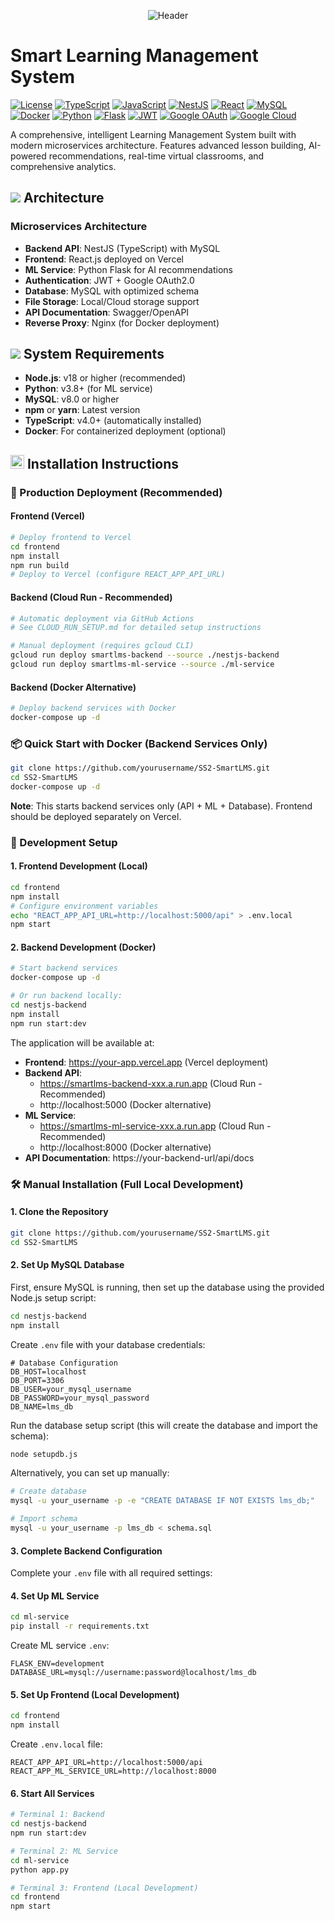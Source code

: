 <div align="center">

![Header](https://capsule-render.vercel.app/api?type=waving&color=2E86AB&height=200&section=header&text=Smart%20LMS&fontSize=60&fontColor=FFFFFF&desc=Smart%20Learning%20Management%20System&descAlign=50&descAlignY=70)

</div>

# Smart Learning Management System

[![License](https://img.shields.io/badge/License-MIT-blue.svg)](LICENSE)
[![TypeScript](https://img.shields.io/badge/TypeScript-3178C6.svg?logo=typescript&logoColor=white)](https://www.typescriptlang.org/)
[![JavaScript](https://img.shields.io/badge/JavaScript-F7DF1E.svg?logo=javascript&logoColor=black)](https://www.javascript.com/)
[![NestJS](https://img.shields.io/badge/NestJS-E0234E.svg?logo=nestjs&logoColor=white)](https://nestjs.com/)
[![React](https://img.shields.io/badge/React-61DAFB.svg?logo=react&logoColor=black)](https://reactjs.org/)
[![MySQL](https://img.shields.io/badge/MySQL-4479A1.svg?logo=mysql&logoColor=white)](https://www.mysql.com/)
[![Docker](https://img.shields.io/badge/Docker-2496ED.svg?logo=docker&logoColor=white)](https://www.docker.com/)
[![Python](https://img.shields.io/badge/Python-3776AB.svg?logo=python&logoColor=white)](https://www.python.org/)
[![Flask](https://img.shields.io/badge/Flask-000000.svg?logo=flask&logoColor=white)](https://flask.palletsprojects.com/)
[![JWT](https://img.shields.io/badge/JWT-000000.svg?logo=jsonwebtokens&logoColor=white)](https://jwt.io/)
[![Google OAuth](https://img.shields.io/badge/Google%20OAuth-4285F4.svg?logo=google&logoColor=white)](https://developers.google.com/identity/protocols/oauth2)
[![Google Cloud](https://img.shields.io/badge/Google%20Cloud-4285F4.svg?logo=google-cloud&logoColor=white)](https://cloud.google.com/)

A comprehensive, intelligent Learning Management System built with modern microservices architecture. Features advanced lesson building, AI-powered recommendations, real-time virtual classrooms, and comprehensive analytics.

## ![](https://img.shields.io/badge/-2E86AB.svg?logo=stackshare&logoColor=white) Architecture

### Microservices Architecture
- **Backend API**: NestJS (TypeScript) with MySQL
- **Frontend**: React.js deployed on Vercel  
- **ML Service**: Python Flask for AI recommendations
- **Authentication**: JWT + Google OAuth2.0
- **Database**: MySQL with optimized schema
- **File Storage**: Local/Cloud storage support
- **API Documentation**: Swagger/OpenAPI
- **Reverse Proxy**: Nginx (for Docker deployment)

## ![](https://img.shields.io/badge/-FF6B6B.svg?logo=checkmarx&logoColor=white) System Requirements

- **Node.js**: v18 or higher (recommended)
- **Python**: v3.8+ (for ML service)
- **MySQL**: v8.0 or higher
- **npm** or **yarn**: Latest version
- **TypeScript**: v4.0+ (automatically installed)
- **Docker**: For containerized deployment (optional)

## <img src="https://cdn-icons-png.flaticon.com/512/3159/3159310.png" width="22" height="22" alt="Setup"> Installation Instructions

### 🚀 Production Deployment (Recommended)

#### Frontend (Vercel)
```bash
# Deploy frontend to Vercel
cd frontend
npm install
npm run build
# Deploy to Vercel (configure REACT_APP_API_URL)
```

#### Backend (Cloud Run - Recommended)
```bash
# Automatic deployment via GitHub Actions
# See CLOUD_RUN_SETUP.md for detailed setup instructions

# Manual deployment (requires gcloud CLI)
gcloud run deploy smartlms-backend --source ./nestjs-backend
gcloud run deploy smartlms-ml-service --source ./ml-service
```

#### Backend (Docker Alternative)
```bash
# Deploy backend services with Docker
docker-compose up -d
```

### 📦 Quick Start with Docker (Backend Services Only)

```bash
git clone https://github.com/yourusername/SS2-SmartLMS.git
cd SS2-SmartLMS
docker-compose up -d
```

**Note**: This starts backend services only (API + ML + Database). Frontend should be deployed separately on Vercel.

### 🔧 Development Setup

#### 1. Frontend Development (Local)
```bash
cd frontend
npm install
# Configure environment variables
echo "REACT_APP_API_URL=http://localhost:5000/api" > .env.local
npm start
```

#### 2. Backend Development (Docker)
```bash
# Start backend services
docker-compose up -d

# Or run backend locally:
cd nestjs-backend
npm install
npm run start:dev
```

The application will be available at:
- **Frontend**: https://your-app.vercel.app (Vercel deployment)
- **Backend API**: 
  - https://smartlms-backend-xxx.a.run.app (Cloud Run - Recommended)
  - http://localhost:5000 (Docker alternative)
- **ML Service**: 
  - https://smartlms-ml-service-xxx.a.run.app (Cloud Run - Recommended)
  - http://localhost:8000 (Docker alternative)
- **API Documentation**: https://your-backend-url/api/docs

### 🛠️ Manual Installation (Full Local Development)

#### 1. Clone the Repository

```bash
git clone https://github.com/yourusername/SS2-SmartLMS.git
cd SS2-SmartLMS
```

#### 2. Set Up MySQL Database

First, ensure MySQL is running, then set up the database using the provided Node.js setup script:

```bash
cd nestjs-backend
npm install
```

Create `.env` file with your database credentials:
```env
# Database Configuration
DB_HOST=localhost
DB_PORT=3306
DB_USER=your_mysql_username
DB_PASSWORD=your_mysql_password
DB_NAME=lms_db
```

Run the database setup script (this will create the database and import the schema):
```bash
node setupdb.js
```

Alternatively, you can set up manually:
```bash
# Create database
mysql -u your_username -p -e "CREATE DATABASE IF NOT EXISTS lms_db;"

# Import schema
mysql -u your_username -p lms_db < schema.sql
```

#### 3. Complete Backend Configuration

Complete your `.env` file with all required settings:

#### 4. Set Up ML Service

```bash
cd ml-service
pip install -r requirements.txt
```

Create ML service `.env`:
```env
FLASK_ENV=development
DATABASE_URL=mysql://username:password@localhost/lms_db
```

#### 5. Set Up Frontend (Local Development)

```bash
cd frontend
npm install
```

Create `.env.local` file:
```env
REACT_APP_API_URL=http://localhost:5000/api
REACT_APP_ML_SERVICE_URL=http://localhost:8000
```

#### 6. Start All Services

```bash
# Terminal 1: Backend
cd nestjs-backend
npm run start:dev

# Terminal 2: ML Service  
cd ml-service
python app.py

# Terminal 3: Frontend (Local Development)
cd frontend
npm start
```




